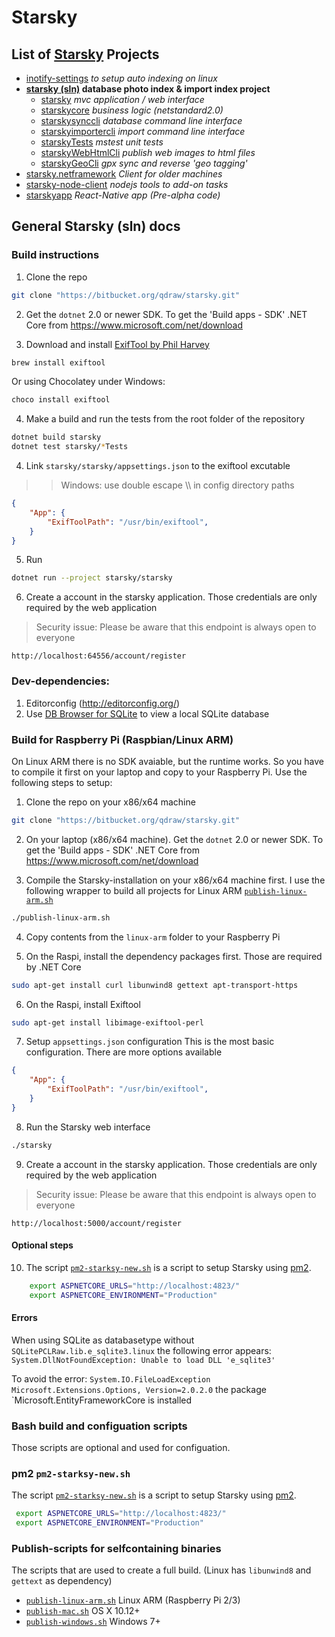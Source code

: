 # Starsky
## List of [Starsky](../readme.md) Projects
 * [inotify-settings](../inotify-settings/readme.md) _to setup auto indexing on linux_
 * __[starsky (sln)](../starsky/readme.md) database photo index & import index project__
    * [starsky](../starsky/starsky/readme.md)  _mvc application / web interface_
    * [starskycore](../starsky/starskycore/readme.md) _business logic (netstandard2.0)_
    * [starskysynccli](../starsky/starskysynccli/readme.md)  _database command line interface_
    * [starskyimportercli](../starsky/starskyimportercli/readme.md)  _import command line interface_
    * [starskyTests](../starsky/starskyTests/readme.md)  _mstest unit tests_
    * [starskyWebHtmlCli](../starsky/starskywebhtmlcli/readme.md)  _publish web images to html files_
    * [starskyGeoCli](../starsky/starskygeocli/readme.md)  _gpx sync and reverse 'geo tagging'_
 * [starsky.netframework](../starsky.netframework/readme.md) _Client for older machines_
 * [starsky-node-client](../starsky-node-client/readme.md) _nodejs tools to add-on tasks_
 * [starskyapp](../starskyapp/readme.md) _React-Native app (Pre-alpha code)_

## General Starsky (sln) docs


### Build instructions

1.  Clone the repo
```sh
git clone "https://bitbucket.org/qdraw/starsky.git"
```
2.  Get the `dotnet` 2.0 or newer SDK. To get the 'Build apps - SDK' .NET Core from https://www.microsoft.com/net/download

3.  Download and install [ExifTool by Phil Harvey](https://www.sno.phy.queensu.ca/~phil/exiftool/)
```sh
brew install exiftool
```
Or using Chocolatey under Windows:
```cmd
choco install exiftool
```   

4. Make a build and run the tests
from the root folder of the repository
```sh
dotnet build starsky
dotnet test starsky/*Tests
```

4.  Link `starsky/starsky/appsettings.json` to the exiftool excutable
>>   Windows: use double escape \\\\ in config directory paths
```json
{
    "App": {
        "ExifToolPath": "/usr/bin/exiftool",
    }
}   
```
5.  Run
```sh
dotnet run --project starsky/starsky
```

6.  Create a account in the starsky application. Those credentials are only required by the web application
> Security issue: Please be aware that this endpoint is always open to everyone
```
http://localhost:64556/account/register
```

### Dev-dependencies:
1.  Editorconfig (http://editorconfig.org/)
2.  Use [DB Browser for SQLite](https://sqlitebrowser.org/) to view a local SQLite database


### Build for Raspberry Pi (Raspbian/Linux ARM)
On Linux ARM there is no SDK avaiable, but the runtime works. So you have to compile it first on your laptop and copy to your Raspberry Pi. Use the following steps to setup:

1.  Clone the repo on your x86/x64 machine
```sh
git clone "https://bitbucket.org/qdraw/starsky.git"
```

2.  On your laptop (x86/x64 machine). Get the `dotnet` 2.0 or newer SDK. To get the 'Build apps - SDK' .NET Core from https://www.microsoft.com/net/download

3.  Compile the Starsky-installation on your x86/x64 machine first. I use the following wrapper to build all projects for Linux ARM [`publish-linux-arm.sh`](publish-linux-arm.sh)
```sh
./publish-linux-arm.sh
```

4.  Copy contents from the `linux-arm` folder to your Raspberry Pi

5.  On the Raspi, install the dependency packages first. Those are required by .NET Core
```sh
sudo apt-get install curl libunwind8 gettext apt-transport-https
```
6.  On the Raspi, install Exiftool
```sh
sudo apt-get install libimage-exiftool-perl
```


7.  Setup `appsettings.json` configuration
    This is the most basic configuration. There are more options available
```json
{
    "App": {
        "ExifToolPath": "/usr/bin/exiftool",
    }
}   
```
8.  Run the Starsky web interface
```sh
./starsky
```
9.  Create a account in the starsky application. Those credentials are only required by the web application
> Security issue: Please be aware that this endpoint is always open to everyone
```
http://localhost:5000/account/register
```

#### Optional steps  
10.  The script [`pm2-starksy-new.sh`](starsky/pm2-starksy-new.sh) is a script to setup Starsky using [pm2](http://pm2.keymetrics.io/).
```sh
    export ASPNETCORE_URLS="http://localhost:4823/"
    export ASPNETCORE_ENVIRONMENT="Production"
```

#### Errors
When using SQLite as databasetype without `SQLitePCLRaw.lib.e_sqlite3.linux` the following error appears:
`System.DllNotFoundException: Unable to load DLL 'e_sqlite3'`

To avoid the error: `System.IO.FileLoadException` `Microsoft.Extensions.Options, Version=2.0.2.0` the package `Microsoft.EntityFrameworkCore is installed


### Bash build and configuation scripts

Those scripts are optional and used for configuation.

### pm2 `pm2-starksy-new.sh`
The script [`pm2-starksy-new.sh`](starsky/pm2-starksy-new.sh) is a script to setup Starsky using [pm2](http://pm2.keymetrics.io/).
```sh
 export ASPNETCORE_URLS="http://localhost:4823/"
 export ASPNETCORE_ENVIRONMENT="Production"
```

### Publish-scripts for selfcontaining binaries

The scripts that are used to create a full build. (Linux has `libunwind8` and `gettext` as dependency)
  - [`publish-linux-arm.sh`](publish-linux-arm.sh) Linux ARM (Raspberry Pi 2/3)
  - [`publish-mac.sh`](publish-mac.sh) OS X 10.12+
  - [`publish-windows.sh`](publish-windows.sh) Windows 7+
